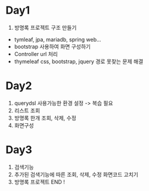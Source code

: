 # Day1

1) 방명록 프로젝트 구조 만들기
 - tymleaf, jpa, mariadb, spring web...
 - bootstrap 사용하여 화면 구성하기
 - Controller url 처리
 - thymeleaf css, bootstrap, jquery 경로 못찾는 문제 해결
 
# Day2

1) querydsl 사용가능한 환경 설정 -> 복습 필요
2) 리스트 조회
3) 방명록 한개 조회, 삭제, 수정
4) 화면구성

# Day3

1) 검색기능
2) 추가된 검색기능에 따른 조회, 삭제, 수정 화면코드 고치기
3) 방명록 프로젝트 END !
